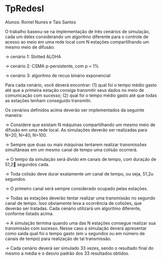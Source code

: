 # TpRedesI
Alunos: Roniel Nunes e Tais Santos


O trabalho baseou-se na implementação de três cenários de simulação, cada um deles considerando um algoritmo diferente para o
controle de acesso ao meio em uma rede local com N estações compartilhando um mesmo meio de
difusão:

-> cenário 1: Slotted ALOHA

-> cenário 2: CSMA p-persistente, com p = 1%

-> cenário 3: algoritmo de recuo binário exponencial

Para cada cenário, você deverá encontrar:
(1) qual foi o tempo médio gasto até que a primeira estação consiga transmitir seus dados no meio de comunicação com sucesso; 
(2) qual foi o tempo médio gasto até que todas as estações tenham conseguido transmitir.


Os cenários definidos acima deverão ser implementados da seguinte maneira:

-> Considere que existam N máquinas compartilhando um mesmo meio de difusão em uma
rede local. As simulações deverão ser realizadas para N=20, N=40, N=100.

-> Sempre que duas ou mais máquinas tentarem realizar transmissões simultâneas em um
mesmo canal de tempo uma colisão ocorrerá.

->  O tempo da simulação será divido em canais de tempo, com duração de 51,2 segundos
cada.

-> Toda colisão deve durar exatamente um canal de tempo, ou seja, 51,2u segundos.

-> O primeiro canal será sempre considerado ocupado pelas estações.

->  Todas as estações deverão tentar realizar uma transmissão no segundo canal de tempo. Isso
obviamente leva a ocorrência de colisões, que deverão ser tratadas. Cada cenário utilizará
um algoritmo diferente, conforme listado acima.

-> A simulação termina quando uma das N estações consegue realizar sua transmissão com
sucesso. Nesse caso a simulação deverá apresentar como saída qual foi o tempo gasto (em u
segundos ou em número de canais de tempo) para realização de tal transmissão.

-> Cada cenário deverá ser simulado 33 vezes, sendo o resultado final do mesmo a média e o
desvio padrão dos 33 resultados obtidos.

